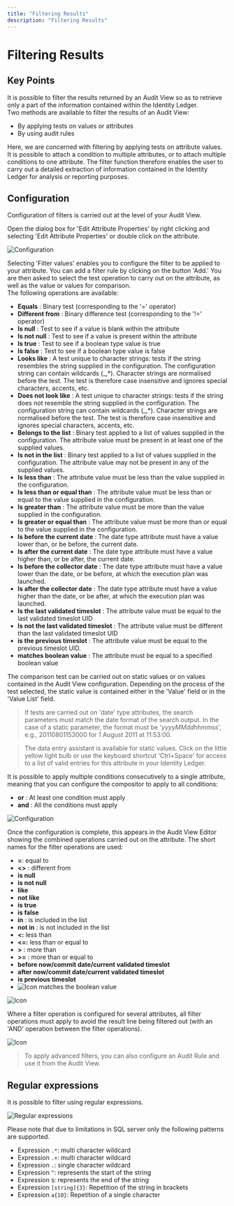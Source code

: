 ```yaml
---
title: "Filtering Results"
description: "Filtering Results"
---
```


# Filtering Results

## Key Points

It is possible to filter the results returned by an Audit View so as to retrieve only a part of the information contained within the Identity Ledger.  
Two methods are available to filter the results of an Audit View:  

- By applying tests on values or attributes
- By using audit rules

Here, we are concerned with filtering by applying tests on attribute values.  
It is possible to attach a condition to multiple attributes, or to attach multiple conditions to one attribute. The filter function therefore enables the user to carry out a detailed extraction of information contained in the Identity Ledger for analysis or reporting purposes.

## Configuration

Configuration of filters is carried out at the level of your Audit View.  

Open the dialog box for 'Edit Attribute Properties' by right clicking and selecting 'Edit Attribute Properties' or double click on the attribute.  

![Configuration](./images/viewFilterConfiguration.png "Configuration")  

Selecting 'Filter values' enables you to configure the filter to be applied to your attribute. You can add a filter rule by clicking on the button 'Add.' You are then asked to select the test operation to carry out on the attribute, as well as the value or values for comparison.  
The following operations are available:  

- **Equals** : Binary test (corresponding to the '=' operator)
- **Different from** : Binary difference test (corresponding to the '!=' operator)
- **Is null** : Test to see if a value is blank within the attribute
- **Is not null** : Test to see if a value is present within the attribute
- **Is true** : Test to see if a boolean type value is true  
- **Is false** : Test to see if a boolean type value is false
- **Looks like** : A test unique to character strings: tests if the string resembles the string supplied in the configuration. The configuration string can contain wildcards (\_,\*). Character strings are normalised before the test. The test is therefore case insensitive and ignores special characters, accents, etc.
- **Does not look like** : A test unique to character strings: tests if the string does not resemble the string supplied in the configuration. The configuration string can contain wildcards (\_,\*). Character strings are normalised before the test. The test is therefore case insensitive and ignores special characters, accents, etc.
- **Belongs to the list** : Binary test applied to a list of values supplied in the configuration. The attribute value must be present in at least one of the supplied values.
- **Is not in the list** : Binary test applied to a list of values supplied in the configuration. The attribute value may not be present in any of the supplied values.
- **Is less than** : The attribute value must be less than the value supplied in the configuration.
- **Is less than or equal than** : The attribute value must be less than or equal to the value supplied in the configuration.
- **Is greater than** : The attribute value must be more than the value supplied in the configuration.
- **Is greater or equal than** : The attribute value must be more than or equal to the value supplied in the configuration.
- **Is before the current date** : The date type attribute must have a value lower than, or be before, the current date.
- **Is after the current date** : The date type attribute must have a value higher than, or be after, the current date.
- **Is before the collector date** : The date type attribute must have a value lower than the date, or be before, at which the execution plan was launched.
- **Is after the collector date** : The date type attribute must have a value higher than the date, or be after, at which the execution plan was launched.
- **Is the last validated timeslot** : The attribute value must be equal to the last validated timeslot UID
- **Is not the last validated timeslot** : The attribute value must be different than the last validated timeslot UID
- **is the previous timeslot** : The attribute value must be equal to the previous timeslot UID.  
- **matches boolean value** : The attribute must be equal to a specified boolean value  

The comparison test can be carried out on static values or on values contained in the Audit View configuration. Depending on the process of the test selected, the static value is contained either in the 'Value' field or in the 'Value List' field.

> If tests are carried out on 'date' type attributes, the search parameters must match the date format of the search output.
> In the case of a static parameter, the format must be '_yyyyMMddhhmmss_', e.g., 20110801153000 for 1 August 2011 at 11:53:00.

> The data entry assistant is available for static values. Click on the little yellow light bulb or use the keyboard shortcut 'Ctrl+Space' for access to a list of valid entries for this attribute in your Identity Ledger.  

It is possible to apply multiple conditions consecutively to a single attribute, meaning that you can configure the compositor to apply to all conditions:  

- **or** : At least one condition must apply
- **and** : All the conditions must apply  

![Configuration](./images/view-filtering-2.png "Configuration")  

Once the configuration is complete, this appears in the Audit View Editor showing the combined operations carried out on the attribute. The short names for the filter operations are used:  

- **=**: equal to
- **\<\>** : different from
- **is null**
- **is not null**
- **like**
- **not like**
- **is true**
- **is false**
- **in** : is included in the list
- **not in** : is not included in the list
- **\<:** less than
- **\<=:** less than or equal to
- **\>** : more than
- **\>=** : more than or equal to
- **before now/commit date/current validated timeslot**
- **after now/commit date/current validated timeslot**
- **is previous timeslot**
- ![Icon](./images/equalsBoolean.png "Icon") matches the boolean value  

![Icon](./images/view-filtering-3.png "Icon")  

Where a filter operation is configured for several attributes, all filter operations must apply to avoid the result line being filtered out (with an 'AND' operation between the filter operations).  

![Icon](./images/view-filtering-4.png "Icon")  

> To apply advanced filters, you can also configure an Audit Rule and use it from the Audit View.

## Regular expressions

It is possible to filter using regular expressions.  

![Regular expressions](./images/views-regexp.png "Regular expressions")

Please note that due to limitations in SQL server only the following patterns are supported.

- Expression `.*`: multi character wildcard
- Expression `.+`: multi character wildcard
- Expression `.`: single character wildcard
- Expression `^`: represents the start of the string
- Expression `$`: represents the end of the string
- Expression `[string]{3}`: Repetition of the string in brackets
- Expression `a{10}`: Repetition of a single character

